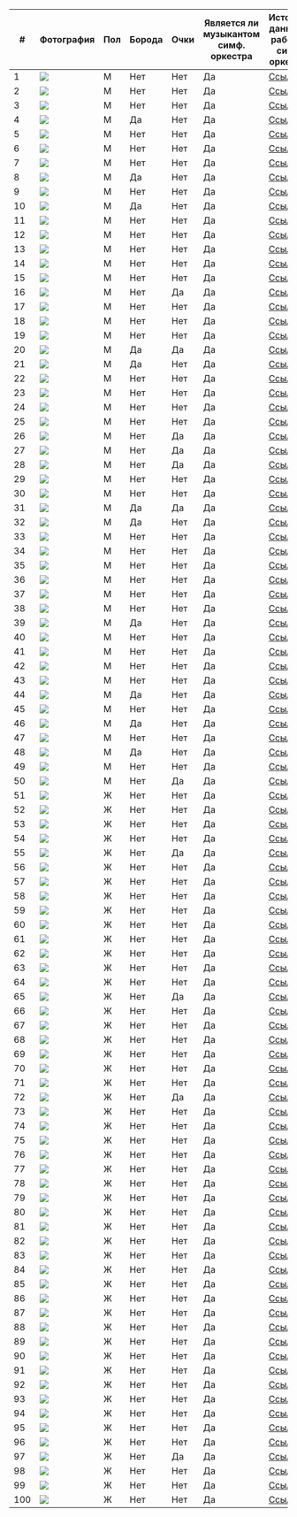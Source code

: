 |#|Фотография | Пол | Борода | Очки | Является ли музыкантом симф. оркестра | Источник данных о работе в симф. оркестре| Источник фото|
|---|---|---|---|---|---|---|---|
|1|![](image0.png)|М|Нет|Нет|Да|[Ссылка](https://vk.com/muska2002)|[Ссылка](https://vk.com/muska2002)|
|2|![](image1.png)|М|Нет|Нет|Да|[Ссылка](https://vk.com/ivan130399)|[Ссылка](https://vk.com/ivan130399)|
|3|![](image2.png)|М|Нет|Нет|Да|[Ссылка](https://vk.com/barnir)|[Ссылка](https://vk.com/barnir)|
|4|![](image3.png)|М|Да|Нет|Да|[Ссылка](https://vk.com/tolkodave)|[Ссылка](https://vk.com/tolkodave)|
|5|![](image4.png)|М|Нет|Нет|Да|[Ссылка](https://vk.com/bogdan.beskrovniy)|[Ссылка](https://vk.com/bogdan.beskrovniy)|
|6|![](image5.png)|М|Нет|Нет|Да|[Ссылка](https://vk.com/s.godovalov)|[Ссылка](https://vk.com/s.godovalov)|
|7|![](image6.png)|М|Нет|Нет|Да|[Ссылка](https://vk.com/mik.smirnov)|[Ссылка](https://vk.com/mik.smirnov)|
|8|![](image7.png)|М|Да|Нет|Да|[Ссылка](https://vk.com/nariman.aliev)|[Ссылка](https://vk.com/nariman.aliev)|
|9|![](image8.png)|М|Нет|Нет|Да|[Ссылка](https://vk.com/antoni_vi)|[Ссылка](https://vk.com/antoni_vi)|
|10|![](image9.png)|М|Да|Нет|Да|[Ссылка](https://vk.com/4lexey_nazarov)|[Ссылка](https://vk.com/4lexey_nazarov)|
|11|![](image10.png)|М|Нет|Нет|Да|[Ссылка](https://vk.com/aaaaaaaaaaaron)|[Ссылка](https://vk.com/aaaaaaaaaaaron)|
|12|![](image11.png)|М|Нет|Нет|Да|[Ссылка](https://vk.com/id138077821)|[Ссылка](https://vk.com/id138077821)|
|13|![](image12.png)|М|Нет|Нет|Да|[Ссылка](https://vk.com/id797377)|[Ссылка](https://vk.com/id797377)|
|14|![](image13.png)|М|Нет|Нет|Да|[Ссылка](https://vk.com/st1ser)|[Ссылка](https://vk.com/st1ser)|
|15|![](image14.png)|М|Нет|Нет|Да|[Ссылка](https://vk.com/molodoi_178)|[Ссылка](https://vk.com/molodoi_178)|
|16|![](image15.png)|М|Нет|Да|Да|[Ссылка](https://vk.com/i_nikiforoff)|[Ссылка](https://vk.com/i_nikiforoff)|
|17|![](image16.png)|М|Нет|Нет|Да|[Ссылка](https://vk.com/shubinevgeniy)|[Ссылка](https://vk.com/shubinevgeniy)|
|18|![](image17.png)|М|Нет|Нет|Да|[Ссылка](https://vk.com/id1413684)|[Ссылка](https://vk.com/id1413684)|
|19|![](image18.png)|М|Нет|Нет|Да|[Ссылка](https://vk.com/antoshapianist)|[Ссылка](https://vk.com/antoshapianist)|
|20|![](image19.png)|М|Да|Да|Да|[Ссылка](https://vk.com/eugenezinin)|[Ссылка](https://vk.com/eugenezinin)|
|21|![](image20.png)|М|Да|Нет|Да|[Ссылка](https://vk.com/musikwissenschaftler)|[Ссылка](https://vk.com/musikwissenschaftler)|
|22|![](image21.png)|М|Нет|Нет|Да|[Ссылка](https://vk.com/ivanrogachev98)|[Ссылка](https://vk.com/ivanrogachev98)|
|23|![](image22.png)|М|Нет|Нет|Да|[Ссылка](https://vk.com/dencello)|[Ссылка](https://vk.com/dencello)|
|24|![](image25.png)|М|Нет|Нет|Да|[Ссылка](https://vk.com/maxim_daminov)|[Ссылка](https://vk.com/maxim_daminov)|
|25|![](image29.png)|М|Нет|Нет|Да|[Ссылка](https://vk.com/khazan.music)|[Ссылка](https://vk.com/khazan.music)|
|26|![](image30.png)|М|Нет|Да|Да|[Ссылка](https://vk.com/ipiano)|[Ссылка](https://vk.com/ipiano)|
|27|![](image31.png)|М|Нет|Да|Да|[Ссылка](https://vk.com/hwheart)|[Ссылка](https://vk.com/hwheart)|
|28|![](image32.png)|М|Нет|Да|Да|[Ссылка](https://vk.com/p.ryabkov99)|[Ссылка](https://vk.com/p.ryabkov99)|
|29|![](image33.png)|М|Нет|Нет|Да|[Ссылка](https://vk.com/alxndrfrsv)|[Ссылка](https://vk.com/alxndrfrsv)|
|30|![](image34.png)|М|Нет|Нет|Да|[Ссылка](https://vk.com/stanis993)|[Ссылка](https://vk.com/stanis993)|
|31|![](image35.png)|М|Да|Да|Да|[Ссылка](https://vk.com/izlomdoc)|[Ссылка](https://vk.com/izlomdoc)|
|32|![](image36.jpg)|М|Да|Нет|Да|[Ссылка](https://vk.com/id1094145)|[Ссылка](https://vk.com/id1094145)|
|33|![](image37.png)|М|Нет|Нет|Да|[Ссылка](https://vk.com/id81654712)|[Ссылка](https://vk.com/id81654712)|
|34|![](image39.png)|М|Нет|Нет|Да|[Ссылка](https://vk.com/id4142923)|[Ссылка](https://vk.com/id4142923)|
|35|![](image40.png)|М|Нет|Нет|Да|[Ссылка](https://vk.com/angel_wang)|[Ссылка](https://vk.com/angel_wang)|
|36|![](image41.png)|М|Нет|Нет|Да|[Ссылка](https://vk.com/igorshumaev)|[Ссылка](https://vk.com/igorshumaev)|
|37|![](image42.png)|М|Нет|Нет|Да|[Ссылка](https://vk.com/tenorediforza2000)|[Ссылка](https://vk.com/tenorediforza2000)|
|38|![](image43.png)|М|Нет|Нет|Да|[Ссылка](https://vk.com/id115807304)|[Ссылка](https://vk.com/id115807304)|
|39|![](image46.png)|М|Да|Нет|Да|[Ссылка](https://vk.com/dmitry_borodin_violin)|[Ссылка](https://vk.com/dmitry_borodin_violin)|
|40|![](image47.png)|М|Нет|Нет|Да|[Ссылка](https://vk.com/vandoren56)|[Ссылка](https://vk.com/vandoren56)|
|41|![](image48.png)|М|Нет|Нет|Да|[Ссылка](https://vk.com/id1468387)|[Ссылка](https://vk.com/id1468387)|
|42|![](image49.png)|М|Нет|Нет|Да|[Ссылка](https://vk.com/id3893228)|[Ссылка](https://vk.com/id3893228)|
|43|![](image50.png)|М|Нет|Нет|Да|[Ссылка](https://vk.com/mgas_fm)|[Ссылка](https://vk.com/mgas_fm)|
|44|![](image51.png)|М|Да|Нет|Да|[Ссылка](https://vk.com/aludevig)|[Ссылка](https://vk.com/aludevig)|
|45|![](image53.png)|М|Нет|Нет|Да|[Ссылка](https://vk.com/tsp13)|[Ссылка](https://vk.com/tsp13)|
|46|![](image54.png)|М|Да|Нет|Да|[Ссылка](https://vk.com/id8126513)|[Ссылка](https://vk.com/id8126513)|
|47|![](image55.png)|М|Нет|Нет|Да|[Ссылка](https://vk.com/fagotist)|[Ссылка](https://vk.com/fagotist)|
|48|![](image56.png)|М|Да|Нет|Да|[Ссылка](https://vk.com/kkomoltsev)|[Ссылка](https://vk.com/kkomoltsev)|
|49|![](image57.png)|М|Нет|Нет|Да|[Ссылка](https://vk.com/id7177128)|[Ссылка](https://vk.com/id7177128)|
|50|![](image58.png)|М|Нет|Да|Да|[Ссылка](https://vk.com/brabuzzzz)|[Ссылка](https://vk.com/brabuzzzz)|
|51|![](image59.jpeg)|Ж|Нет|Нет|Да|[Ссылка](https://vk.com/id173440658)|[Ссылка](https://vk.com/id173440658)|
|52|![](image60.jpeg)|Ж|Нет|Нет|Да|[Ссылка](https://vk.com/eylieeeee)|[Ссылка](https://vk.com/eylieeeee)|
|53|![](image61.jpeg)|Ж|Нет|Нет|Да|[Ссылка](https://vk.com/milena__gia)|[Ссылка](https://vk.com/milena__gia)|
|54|![](image64.jpeg)|Ж|Нет|Нет|Да|[Ссылка](https://vk.com/id74985909)|[Ссылка](https://vk.com/id74985909)|
|55|![](image65.jpeg)|Ж|Нет|Да|Да|[Ссылка](https://vk.com/le_space)|[Ссылка](https://vk.com/le_space)|
|56|![](image66.jpeg)|Ж|Нет|Нет|Да|[Ссылка](https://vk.com/id6576592)|[Ссылка](https://vk.com/id6576592)|
|57|![](image67.jpeg)|Ж|Нет|Нет|Да|[Ссылка](https://vk.com/tatatimberlake)|[Ссылка](https://vk.com/tatatimberlake)|
|58|![](image118.jpeg)|Ж|Нет|Нет|Да|[Ссылка](https://vk.com/kuranta)|[Ссылка](https://vk.com/kuranta)|
|59|![](image69.jpeg)|Ж|Нет|Нет|Да|[Ссылка](https://vk.com/gilanyusha)|[Ссылка](https://vk.com/gilanyusha)|
|60|![](image70.jpeg)|Ж|Нет|Нет|Да|[Ссылка](https://vk.com/id178488035)|[Ссылка](https://vk.com/id178488035)|
|61|![](image71.jpeg)|Ж|Нет|Нет|Да|[Ссылка](https://vk.com/aa.safronova)|[Ссылка](https://vk.com/aa.safronova)|
|62|![](image73.jpeg)|Ж|Нет|Нет|Да|[Ссылка](https://vk.com/marykkk3)|[Ссылка](https://vk.com/marykkk3)|
|63|![](image74.jpeg)|Ж|Нет|Нет|Да|[Ссылка](https://vk.com/lerasax)|[Ссылка](https://vk.com/lerasax)|
|64|![](image75.jpeg)|Ж|Нет|Нет|Да|[Ссылка](https://vk.com/id19461112)|[Ссылка](https://vk.com/id19461112)|
|65|![](image76.jpeg)|Ж|Нет|Да|Да|[Ссылка](https://vk.com/id31592106)|[Ссылка](https://vk.com/id31592106)|
|66|![](image77.jpeg)|Ж|Нет|Нет|Да|[Ссылка](https://vk.com/adele_adel)|[Ссылка](https://vk.com/adele_adel)|
|67|![](image78.jpeg)|Ж|Нет|Нет|Да|[Ссылка](https://vk.com/anastasiapolyakova2013)|[Ссылка](https://vk.com/anastasiapolyakova2013)|
|68|![](image79.jpeg)|Ж|Нет|Нет|Да|[Ссылка](https://vk.com/lucy_aytubaeva)|[Ссылка](https://vk.com/lucy_aytubaeva)|
|69|![](image80.jpeg)|Ж|Нет|Нет|Да|[Ссылка](https://vk.com/id2295657)|[Ссылка](https://vk.com/id2295657)|
|70|![](image82.jpeg)|Ж|Нет|Нет|Да|[Ссылка](https://vk.com/emiliakozheva)|[Ссылка](https://vk.com/emiliakozheva)|
|71|![](image83.jpeg)|Ж|Нет|Нет|Да|[Ссылка](https://vk.com/id153970489)|[Ссылка](https://vk.com/id153970489)|
|72|![](image84.jpeg)|Ж|Нет|Да|Да|[Ссылка](https://vk.com/tanjol)|[Ссылка](https://vk.com/tanjol)|
|73|![](image86.jpeg)|Ж|Нет|Нет|Да|[Ссылка](https://vk.com/e.shidyakova)|[Ссылка](https://vk.com/e.shidyakova)|
|74|![](image87.jpeg)|Ж|Нет|Нет|Да|[Ссылка](https://vk.com/sofia.bridge)|[Ссылка](https://vk.com/sofia.bridge)|
|75|![](image88.jpeg)|Ж|Нет|Нет|Да|[Ссылка](https://vk.com/sirgevna)|[Ссылка](https://vk.com/sirgevna)|
|76|![](image89.jpeg)|Ж|Нет|Нет|Да|[Ссылка](https://vk.com/zhovo)|[Ссылка](https://vk.com/zhovo)|
|77|![](image90.jpeg)|Ж|Нет|Нет|Да|[Ссылка](https://vk.com/natalia_sova17)|[Ссылка](https://vk.com/natalia_sova17)|
|78|![](image91.jpeg)|Ж|Нет|Нет|Да|[Ссылка](https://vk.com/id_lita)|[Ссылка](https://vk.com/id_lita)|
|79|![](image93.jpeg)|Ж|Нет|Нет|Да|[Ссылка](https://vk.com/alla.opera)|[Ссылка](https://vk.com/alla.opera)|
|80|![](image94.jpeg)|Ж|Нет|Нет|Да|[Ссылка](https://vk.com/id31373058)|[Ссылка](https://vk.com/id31373058)|
|81|![](image95.jpeg)|Ж|Нет|Нет|Да|[Ссылка](https://vk.com/lyonesse)|[Ссылка](https://vk.com/lyonesse)|
|82|![](image96.jpeg)|Ж|Нет|Нет|Да|[Ссылка](https://vk.com/margaritis)|[Ссылка](https://vk.com/margaritis)|
|83|![](image98.jpeg)|Ж|Нет|Нет|Да|[Ссылка](https://vk.com/kulikovasilisa)|[Ссылка](https://vk.com/kulikovasilisa)|
|84|![](image99.jpeg)|Ж|Нет|Нет|Да|[Ссылка](https://vk.com/slwdrip)|[Ссылка](https://vk.com/slwdrip)|
|85|![](image100.jpeg)|Ж|Нет|Нет|Да|[Ссылка](https://vk.com/ekaterinaxid)|[Ссылка](https://vk.com/ekaterinaxid)|
|86|![](image101.jpeg)|Ж|Нет|Нет|Да|[Ссылка](https://vk.com/id1512450)|[Ссылка](https://vk.com/id1512450)|
|87|![](image102.jpeg)|Ж|Нет|Нет|Да|[Ссылка](https://vk.com/zibarevapolina)|[Ссылка](https://vk.com/zibarevapolina)|
|88|![](image105.jpeg)|Ж|Нет|Нет|Да|[Ссылка](https://vk.com/asanakkk)|[Ссылка](https://vk.com/asanakkk)|
|89|![](image106.jpeg)|Ж|Нет|Нет|Да|[Ссылка](https://vk.com/nastasia_argentum)|[Ссылка](https://vk.com/nastasia_argentum)|
|90|![](image107.jpeg)|Ж|Нет|Нет|Да|[Ссылка](https://vk.com/dochlik)|[Ссылка](https://vk.com/dochlik)|
|91|![](image108.jpeg)|Ж|Нет|Нет|Да|[Ссылка](https://vk.com/kiselevavu)|[Ссылка](https://vk.com/kiselevavu)|
|92|![](image109.jpeg)|Ж|Нет|Нет|Да|[Ссылка](https://vk.com/alexakoroleva)|[Ссылка](https://vk.com/alexakoroleva)|
|93|![](image110.jpeg)|Ж|Нет|Нет|Да|[Ссылка](https://vk.com/id506529888)|[Ссылка](https://vk.com/id506529888)|
|94|![](image111.jpeg)|Ж|Нет|Нет|Да|[Ссылка](https://vk.com/dbudnyak)|[Ссылка](https://vk.com/dbudnyak)|
|95|![](image112.jpeg)|Ж|Нет|Нет|Да|[Ссылка](https://vk.com/grobovshchic)|[Ссылка](https://vk.com/grobovshchic)|
|96|![](image113.jpeg)|Ж|Нет|Нет|Да|[Ссылка](https://vk.com/id19615824)|[Ссылка](https://vk.com/id19615824)|
|97|![](image114.jpeg)|Ж|Нет|Да|Да|[Ссылка](https://vk.com/tanya_belkina2000)|[Ссылка](https://vk.com/tanya_belkina2000)|
|98|![](image115.jpeg)|Ж|Нет|Нет|Да|[Ссылка](https://vk.com/valerie_islamova)|[Ссылка](https://vk.com/valerie_islamova)|
|99|![](image116.jpeg)|Ж|Нет|Нет|Да|[Ссылка](https://vk.com/polistia)|[Ссылка](https://vk.com/polistia)|
|100|![](image117.jpeg)|Ж|Нет|Нет|Да|[Ссылка](https://vk.com/astichkasti)|[Ссылка](https://vk.com/astichkasti)|

